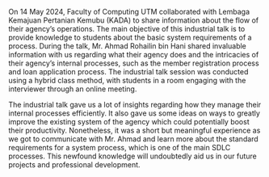   On 14 May 2024, Faculty of Computing UTM collaborated with Lembaga Kemajuan Pertanian Kemubu (KADA) to share information about the flow of their agency’s operations. The main objective of this industrial talk is to provide knowledge to students about the basic system requirements of a process. During the talk, Mr. Ahmad Rohailin bin Hani shared invaluable information with us regarding what their agency does and the intricacies of their agency’s internal processes, such as the member registration process and loan application process. The industrial talk session was conducted using a hybrid class method, with students in a room engaging with the interviewer through an online meeting. 

  The industrial talk gave us a lot of insights regarding how they manage their internal processes efficiently. It also gave us some ideas on ways to greatly improve the existing system of the agency which could potentially boost their productivity. Nonetheless, it was a short but meaningful experience as we got to communicate with Mr. Ahmad and learn more about the standard requirements for a system process, which is one of the main SDLC processes. This newfound knowledge will undoubtedly aid us in our future projects and professional development.

